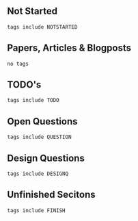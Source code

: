 ## Not Started
```tasks
tags include NOTSTARTED
```
## Papers, Articles & Blogposts
```tasks
no tags
```

## TODO's
```tasks
tags include TODO
```

## Open Questions
```tasks
tags include QUESTION 
```
## Design Questions
```tasks
tags include DESIGNQ
```

## Unfinished Secitons
```tasks
tags include FINISH
```